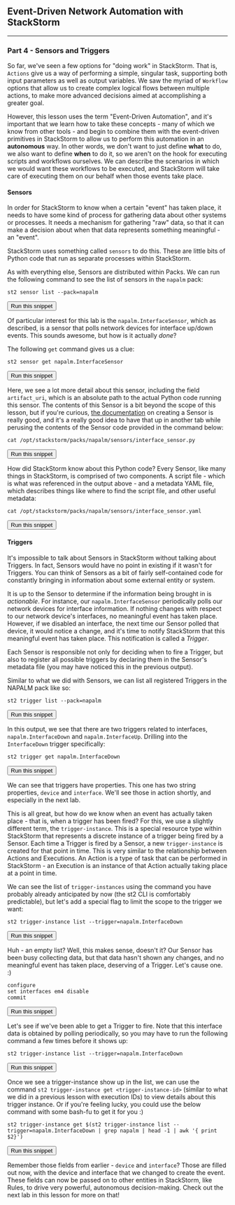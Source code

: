 ## Event-Driven Network Automation with StackStorm

---

### Part 4 - Sensors and Triggers

So far, we've seen a few options for "doing work" in StackStorm. That is, `Actions` give us a way of performing a simple, singular task, supporting both input parameters as well as output variables. We saw the myriad of `Workflow` options that allow us to create complex logical flows between multiple actions, to make more advanced decisions aimed at accomplishing a greater goal.

However, this lesson uses the term "Event-Driven Automation", and it's important that we learn how to take these concepts - many of which we know from other tools - 
and begin to combine them with the event-driven primitives in StackStorm to allow us to perform this automation in an **autonomous** way. In other words, we don't
want to just define **what** to do, we also want to define **when** to do it, so we aren't on the hook for executing scripts and workflows ourselves. We can describe the scenarios in which we would want these workflows to be executed, and StackStorm will take care of executing them on our behalf when those events take place.

#### Sensors

In order for StackStorm to know when a certain "event" has taken place, it needs to have some kind of process for gathering data about other systems or processes. It needs a mechanism for gathering "raw" data, so that it can make a decision about when that data represents something meaningful - an "event".

StackStorm uses something called `sensors` to do this. These are little bits of Python code that run as separate processes within StackStorm.

As with everything else, Sensors are distributed within Packs. We can run the following command to see the list of sensors in the `napalm` pack:

```
st2 sensor list --pack=napalm
```
<button type="button" class="btn btn-primary btn-sm" onclick="runSnippetInTab('st2', 0)">Run this snippet</button>

Of particular interest for this lab is the `napalm.InterfaceSensor`, which as described, is a sensor that polls network devices for interface up/down events. This sounds awesome, but how is it actually *done*?

The following `get` command gives us a clue:

```
st2 sensor get napalm.InterfaceSensor
```
<button type="button" class="btn btn-primary btn-sm" onclick="runSnippetInTab('st2', 1)">Run this snippet</button>

Here, we see a lot more detail about this sensor, including the field `artifact_uri`, which is an absolute path to the actual Python code running this sensor. The contents of this Sensor is a bit beyond the scope of this lesson, but if you're curious, [the documentation](https://docs.stackstorm.com/sensors.html#creating-a-sensor) on creating a Sensor is really good, and it's a really good idea to have that up in another tab while perusing the contents of the Sensor code provided in the command below:

```
cat /opt/stackstorm/packs/napalm/sensors/interface_sensor.py
```
<button type="button" class="btn btn-primary btn-sm" onclick="runSnippetInTab('st2', 2)">Run this snippet</button>

How did StackStorm know about this Python code? Every Sensor, like many things in StackStorm, is comprised of two components. A script file - which is what was referenced in the output above - and a metadata YAML file, which describes things like where to find the script file, and other useful metadata:

```
cat /opt/stackstorm/packs/napalm/sensors/interface_sensor.yaml
```
<button type="button" class="btn btn-primary btn-sm" onclick="runSnippetInTab('st2', 3)">Run this snippet</button>

#### Triggers

It's impossible to talk about Sensors in StackStorm without talking about Triggers. In fact, Sensors would have no point in existing if it wasn't for Triggers. You can think of Sensors as a bit of fairly self-contained code for constantly bringing in information about some external entity or system.

It is up to the Sensor to determine if the information being brought in is *actionable*. For instance, our `napalm.InterfaceSensor` periodically polls our network devices for interface information. If nothing changes with respect to our network device's interfaces, no meaningful event has taken place. However, if we disabled an interface, the next time our Sensor polled that device, it would notice a change, and it's time to notify StackStorm that this meaningful event has taken place. This notification is called a *Trigger*.

Each Sensor is responsible not only for deciding when to fire a Trigger, but also to register all possible triggers by declaring them in the Sensor's metadata file (you may have noticed this in the previous output).

Similar to what we did with Sensors, we can list all registered Triggers in the NAPALM pack like so:

```
st2 trigger list --pack=napalm
```
<button type="button" class="btn btn-primary btn-sm" onclick="runSnippetInTab('st2', 4)">Run this snippet</button>

In this output, we see that there are two triggers related to interfaces, `napalm.InterfaceDown` and `napalm.InterfaceUp`. Drilling into the `InterfaceDown` trigger specifically:

```
st2 trigger get napalm.InterfaceDown
```
<button type="button" class="btn btn-primary btn-sm" onclick="runSnippetInTab('st2', 5)">Run this snippet</button>

We can see that triggers have properties. This one has two string properties, `device` and `interface`. We'll see those in action shortly, and especially in the next lab.

This is all great, but how do we know when an event has actually taken place - that is, when a trigger has been fired? For this, we use a slightly different term, the `trigger-instance`. This is a special resource type within StackStorm that represents a discrete instance of a trigger being fired by a Sensor. Each time a Trigger is fired by a Sensor, a new `trigger-instance` is created for that point in time. This is very similar to the relationship between Actions and Executions. An Action is a type of task that can be performed in StackStorm - an Execution is an instance of that Action actually taking place at a point in time.

We can see the list of `trigger-instances` using the command you have probably already anticipated by now (the st2 CLI is comfortably predictable), but let's add a special flag to limit the scope to the trigger we want:

```
st2 trigger-instance list --trigger=napalm.InterfaceDown
```
<button type="button" class="btn btn-primary btn-sm" onclick="runSnippetInTab('st2', 6)">Run this snippet</button>

Huh - an empty list? Well, this makes sense, doesn't it? Our Sensor has been busy collecting data, but that data hasn't shown any changes, and no meaningful event has taken place, deserving of a Trigger. Let's cause one. :)

```
configure
set interfaces em4 disable
commit
```
<button type="button" class="btn btn-primary btn-sm" onclick="runSnippetInTab('vqfx1', 7)">Run this snippet</button>

Let's see if we've been able to get a Trigger to fire. Note that this interface data is obtained by polling periodically,
so you may have to run the following command a few times before it shows up:

```
st2 trigger-instance list --trigger=napalm.InterfaceDown
```
<button type="button" class="btn btn-primary btn-sm" onclick="runSnippetInTab('st2', 8)">Run this snippet</button>

Once we see a trigger-instance show up in the list, we can use the command `st2 trigger-instance get <trigger-instance-id>` (similar to what we did in a previous lesson with execution IDs) to view details about this trigger instance.
Or if you're feeling lucky, you could use the below command with some bash-fu to get it for you :)

```
st2 trigger-instance get $(st2 trigger-instance list --trigger=napalm.InterfaceDown | grep napalm | head -1 | awk '{ print $2}')
```
<button type="button" class="btn btn-primary btn-sm" onclick="runSnippetInTab('st2', 9)">Run this snippet</button>

Remember those fields from earlier - `device` and `interface`? Those are filled out now, with the device and interface that we changed to create the event. These fields can now be passed on to other entities in StackStorm, like Rules, to drive very powerful, autonomous decision-making. Check out the next lab in this lesson for more on that!
